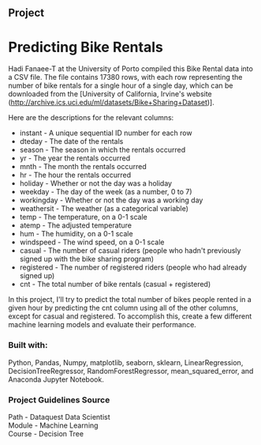 ## Project
# Predicting Bike Rentals

Hadi Fanaee-T at the University of Porto compiled this Bike Rental data into a CSV file. The file contains 17380 rows, with each row representing the number of bike rentals for a single hour of a single day, which can be downloaded from the [University of California, Irvine's website (http://archive.ics.uci.edu/ml/datasets/Bike+Sharing+Dataset)].

Here are the descriptions for the relevant columns:

- instant - A unique sequential ID number for each row
- dteday - The date of the rentals
- season - The season in which the rentals occurred
- yr - The year the rentals occurred
- mnth - The month the rentals occurred
- hr - The hour the rentals occurred
- holiday - Whether or not the day was a holiday
- weekday - The day of the week (as a number, 0 to 7)
- workingday - Whether or not the day was a working day
- weathersit - The weather (as a categorical variable)
- temp - The temperature, on a 0-1 scale
- atemp - The adjusted temperature
- hum - The humidity, on a 0-1 scale
- windspeed - The wind speed, on a 0-1 scale
- casual - The number of casual riders (people who hadn't previously signed up with the bike sharing program)
- registered - The number of registered riders (people who had already signed up)
- cnt - The total number of bike rentals (casual + registered)

In this project, I'll try to predict the total number of bikes people rented in a given hour by predicting the cnt column using all of the other columns, except for casual and registered. To accomplish this, create a few different machine learning models and evaluate their performance.


### Built with:

Python, Pandas, Numpy, matplotlib, seaborn, sklearn, LinearRegression, DecisionTreeRegressor, RandomForestRegressor, mean_squared_error, and Anaconda Jupyter Notebook.


### Project Guidelines Source

 Path - Dataquest Data Scientist\
 Module - Machine Learning\
 Course - Decision Tree



